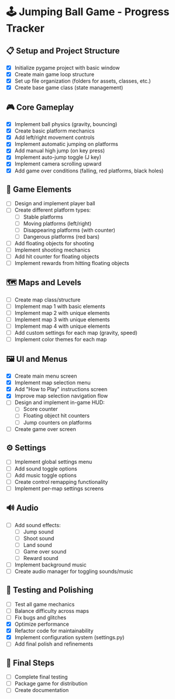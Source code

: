 # 🕹️ Jumping Ball Game - Progress Tracker

## 📋 Setup and Project Structure
- [x] Initialize pygame project with basic window
- [x] Create main game loop structure
- [x] Set up file organization (folders for assets, classes, etc.)
- [x] Create base game class (state management)

## 🎮 Core Gameplay
- [x] Implement ball physics (gravity, bouncing)
- [x] Create basic platform mechanics
- [x] Add left/right movement controls
- [x] Implement automatic jumping on platforms
- [x] Add manual high jump (on key press)
- [x] Implement auto-jump toggle (J key)
- [x] Implement camera scrolling upward
- [x] Add game over conditions (falling, red platforms, black holes)

## 🧩 Game Elements
- [ ] Design and implement player ball
- [ ] Create different platform types:
  - [ ] Stable platforms
  - [ ] Moving platforms (left/right)
  - [ ] Disappearing platforms (with counter)
  - [ ] Dangerous platforms (red bars)
- [ ] Add floating objects for shooting
- [ ] Implement shooting mechanics
- [ ] Add hit counter for floating objects
- [ ] Implement rewards from hitting floating objects

## 🗺️ Maps and Levels
- [ ] Create map class/structure
- [ ] Implement map 1 with basic elements
- [ ] Implement map 2 with unique elements
- [ ] Implement map 3 with unique elements
- [ ] Implement map 4 with unique elements
- [ ] Add custom settings for each map (gravity, speed)
- [ ] Implement color themes for each map

## 🖼️ UI and Menus
- [x] Create main menu screen
- [x] Implement map selection menu
- [x] Add "How to Play" instructions screen
- [x] Improve map selection navigation flow
- [ ] Design and implement in-game HUD:
  - [ ] Score counter
  - [ ] Floating object hit counters
  - [ ] Jump counters on platforms
- [ ] Create game over screen

## ⚙️ Settings
- [ ] Implement global settings menu
- [ ] Add sound toggle options
- [ ] Add music toggle options
- [ ] Create control remapping functionality
- [ ] Implement per-map settings screens

## 🔊 Audio
- [ ] Add sound effects:
  - [ ] Jump sound
  - [ ] Shoot sound
  - [ ] Land sound
  - [ ] Game over sound
  - [ ] Reward sound
- [ ] Implement background music
- [ ] Create audio manager for toggling sounds/music

## 🧪 Testing and Polishing
- [ ] Test all game mechanics
- [ ] Balance difficulty across maps
- [ ] Fix bugs and glitches
- [x] Optimize performance
- [x] Refactor code for maintainability
- [x] Implement configuration system (settings.py)
- [ ] Add final polish and refinements

## 🏁 Final Steps
- [ ] Complete final testing
- [ ] Package game for distribution
- [ ] Create documentation 